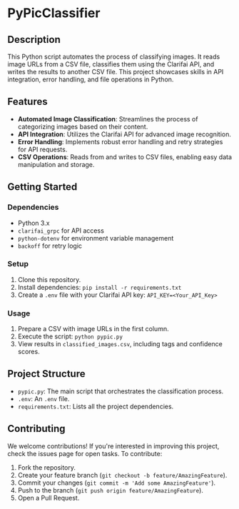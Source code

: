 # PyPicClassifier

## Description
This Python script automates the process of classifying images. It reads image URLs from a CSV file, classifies them using the Clarifai API, and writes the results to another CSV file. This project showcases skills in API integration, error handling, and file operations in Python.

## Features
- **Automated Image Classification**: Streamlines the process of categorizing images based on their content.
- **API Integration**: Utilizes the Clarifai API for advanced image recognition.
- **Error Handling**: Implements robust error handling and retry strategies for API requests.
- **CSV Operations**: Reads from and writes to CSV files, enabling easy data manipulation and storage.

## Getting Started

### Dependencies
- Python 3.x
- `clarifai_grpc` for API access
- `python-dotenv` for environment variable management
- `backoff` for retry logic

### Setup
1. Clone this repository.
2. Install dependencies: `pip install -r requirements.txt`
3. Create a `.env` file with your Clarifai API key: `API_KEY=<Your_API_Key>`

### Usage
1. Prepare a CSV with image URLs in the first column.
2. Execute the script: `python pypic.py`
3. View results in `classified_images.csv`, including tags and confidence scores.

## Project Structure
- `pypic.py`: The main script that orchestrates the classification process.
- `.env`: An `.env` file.
- `requirements.txt`: Lists all the project dependencies.

## Contributing
We welcome contributions! If you're interested in improving this project, check the issues page for open tasks. To contribute:
1. Fork the repository.
2. Create your feature branch (`git checkout -b feature/AmazingFeature`).
3. Commit your changes (`git commit -m 'Add some AmazingFeature'`).
4. Push to the branch (`git push origin feature/AmazingFeature`).
5. Open a Pull Request.

